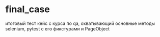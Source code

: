 # final_case
итоговый тест кейс с курса по qa, охватывающий основные методы selenium, pytest с его фикстурами и PageObject
